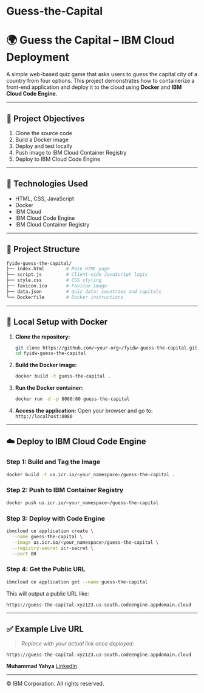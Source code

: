  # Guess-the-Capital
 
# 🌍 Guess the Capital – IBM Cloud Deployment

A simple web-based quiz game that asks users to guess the capital city of a country from four options. This project demonstrates how to containerize a front-end application and deploy it to the cloud using **Docker** and **IBM Cloud Code Engine**.

--- 
 
## 🚀 Project Objectives

1. Clone the source code
2. Build a Docker image 
3. Deploy and test locally 
4. Push image to IBM Cloud Container Registry
5. Deploy to IBM Cloud Code Engine
 
---

## 🧱 Technologies Used 

* HTML, CSS, JavaScript 
* Docker
* IBM Cloud
* IBM Cloud Code Engine
* IBM Cloud Container Registry

---

## 📁 Project Structure

```bash
fyidw-guess-the-capital/
├── index.html        # Main HTML page
├── script.js         # Client-side JavaScript logic
├── style.css         # CSS styling
├── favicon.ico       # Favicon image
├── data.json         # Quiz data: countries and capitals
└── Dockerfile        # Docker instructions
```

---

## 🐳 Local Setup with Docker
 
1. **Clone the repository:**

   ```bash
   git clone https://github.com/<your-org>/fyidw-guess-the-capital.git
   cd fyidw-guess-the-capital
   ```

2. **Build the Docker image:**

   ```bash
   docker build -t guess-the-capital .
   ```

3. **Run the Docker container:**

   ```bash
   docker run -d -p 8080:80 guess-the-capital
   ```

4. **Access the application:**
   Open your browser and go to:
   `http://localhost:8080`

---
 
## ☁️ Deploy to IBM Cloud Code Engine

### Step 1: Build and Tag the Image

```bash
docker build -t us.icr.io/<your_namespace>/guess-the-capital .
```

### Step 2: Push to IBM Container Registry

```bash
docker push us.icr.io/<your_namespace>/guess-the-capital
```

### Step 3: Deploy with Code Engine 

```bash
ibmcloud ce application create \
  --name guess-the-capital \
  --image us.icr.io/<your_namespace>/guess-the-capital \
  --registry-secret icr-secret \
  --port 80
```

### Step 4: Get the Public URL

```bash
ibmcloud ce application get --name guess-the-capital
```

This will output a public URL like:

```
https://guess-the-capital-xyz123.us-south.codeengine.appdomain.cloud
```

---

## ✅ Example Live URL

> *Replace with your actual link once deployed:*

```text
https://guess-the-capital-xyz123.us-south.codeengine.appdomain.cloud
```



**Muhammad Yahya**
[LinkedIn](https://www.linkedin.com/in/1muhammadyahya/)

---

© IBM Corporation. All rights reserved.

